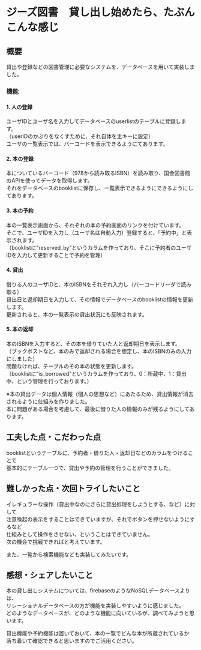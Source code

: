 # ジーズ図書　貸し出し始めたら、たぶんこんな感じ

## 概要

貸出や登録などの図書管理に必要なシステムを、データベースを用いて実装しました。

### 機能

#### 1. 人の登録
ユーザIDとユーザ名を入力してデータベースのuserlistのテーブルに登録します。\
（userIDのかぶりをなくすために、それ自体を主キーに設定）\
ユーザの一覧表示では、バーコードを表示できるようにてあります。

#### 2. 本の登録
本についているバーコード（978から読み取るISBN）を読み取り、国会図書館のAPIを使ってデータを取得します。\
それをデータベースのbooklistに保存し、一覧表示できるようにできるようにしてあります。

#### 3. 本の予約
本の一覧表示画面から、それぞれの本の予約画面のリンクを付けています。\
そこで、ユーザIDを入力し（ユーザ名は自動入力）登録すると、「予約中」と表示されます。\
（booklistに"reserved_by"というカラムを作っており、そこに予約者のユーザIDを入力して更新することで予約を管理）

#### 4. 貸出
借りる人のユーザIDと、本のISBNをそれぞれ入力し（バーコードリーダで読み取る）\
貸出日と返却期日を入力して、その情報でデータベースのbooklistの情報を更新します。\
更新されると、本の一覧表示の貸出状況にも反映されます。

#### 5. 本の返却
本のISBNを入力すると、その本を借りていた人と返却期日を表示します。\
（ブックポストなど、本のみで返却される場合を想定し、本のISBNのみの入力にしました）\
問題なければ、テーブルのその本の状態を更新します。\
（booklistに"is_borrowed"というカラムを作っており、0：所蔵中、1：貸出中、という管理を行っております。）

※本の貸出データは個人情報（個人の思想など）にあたるため、貸出情報が消去されるように仕組みを作りました。\
本に問題がある場合を考慮して、最後に借りた人の情報のみが残るようにしてあります。


## 工夫した点・こだわった点

booklistというテーブルに、予約者・借りた人・返却日などのカラムをつけることで\
基本的にテーブル一つで、貸出や予約の管理を行うことができました。


## 難しかった点・次回トライしたいこと
イレギュラーな操作（貸出中なのにさらに貸出処理をしようとする、など）に対して\
注意喚起の表示をすることはできていますが、それでボタンを押せないようにするなど\
仕組みとして操作をさせない、ということはできていません。\
次の機会で挑戦できればと考えています。

また、一覧から検索機能なども実装してみたいです。


## 感想・シェアしたいこと
本の貸し出しシステムについては、firebaseのようなNoSQLデータベースよりは、\
リレーショナルデータベースの方が機能を実装しやすいように感じました。\
どのようなデータベースが、どのような機能に向いているが、調べてみようと思います。

貸出機能や予約機能は置いておいて、本の一覧でどんな本が所蔵されているか\
落ち着いて確認できると思いますのでご活用ください。
